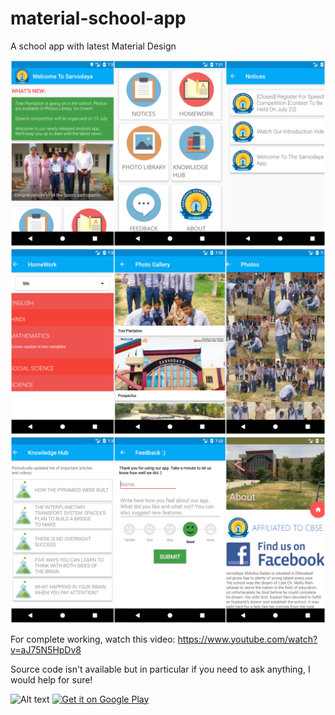 # material-school-app
A school app with latest Material Design


![Home Screen show latest News and Featured Image](/screenshots/clg1.jpg?raw=true)
![Homework and Photos](/screenshots/clg2.jpg?raw=true)
![Knowledge Hub, Feedback Hub and About](/screenshots/clg3.jpg?raw=true)

For complete working, watch this video: https://www.youtube.com/watch?v=aJ75N5HpDv8

Source code isn't available but in particular if you need to ask anything, I would help for sure!

![Alt text](https://play.google.com/intl/en_us/badges/images/generic/en_badge_web_generic.png)
[![Get it on Google Play](https://play.google.com/intl/en_us/badges/images/generic/en_badge_web_generic.png)](https://play.google.com/store/apps/details?id=com.parassidhu.sarvodaya)
